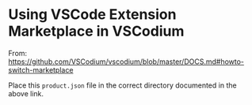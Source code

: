 # Using VSCode Extension Marketplace in VSCodium #

From: https://github.com/VSCodium/vscodium/blob/master/DOCS.md#howto-switch-marketplace

Place this `product.json` file in the correct directory documented in the
above link.
